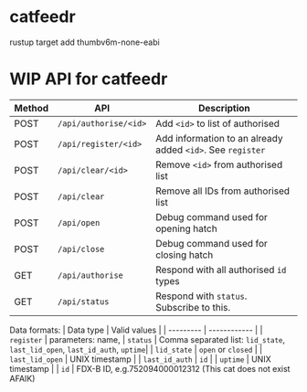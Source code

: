 # catfeedr

rustup target add thumbv6m-none-eabi

# WIP API for catfeedr

| Method | API | Description |
|--------|------|-------------|
| POST   | `/api/authorise/<id>` | Add `<id>` to list of authorised |  
| POST   | `/api/register/<id>` | Add information to an already added `<id>`. See `register` |  
| POST   | `/api/clear/<id>` | Remove `<id>` from authorised list |  
| POST   | `/api/clear` | Remove all IDs from authorised list |  
| POST   | `/api/open` | Debug command used for opening hatch |  
| POST   | `/api/close` | Debug command used for closing hatch |  
| GET    | `/api/authorise` | Respond with all authorised `id` types |  
| GET    | `/api/status` | Respond with `status`. Subscribe to this. |  

Data formats:
| Data type | Valid values |
| --------- | ------------ |
| `register` | parameters: name, 
| `status`  | Comma separated list: `lid_state`, `last_lid_open`, `last_id_auth`, `uptime`|
| `lid_state` | `open` or `closed` |
| `last_lid_open` | UNIX timestamp |
| `last_id_auth` | `id` |
| `uptime` | UNIX timestamp | 
| `id` | FDX-B ID, e.g.752094000012312 (This cat does not exist AFAIK)